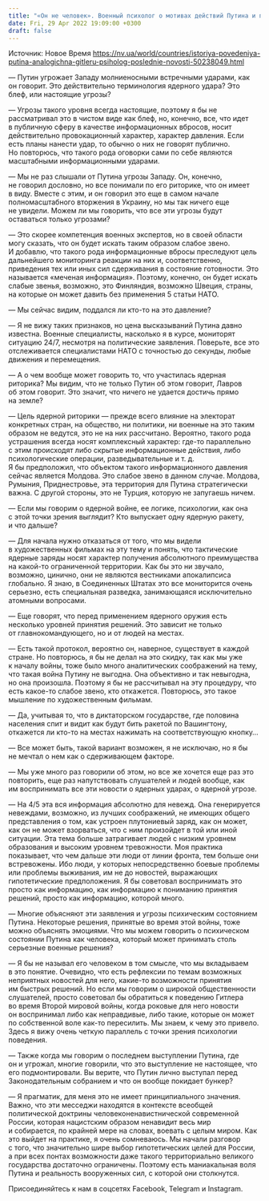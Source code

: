 ```yaml
---
title: "«Он не человек». Военный психолог о мотивах действий Путина и параллелях его истории с Гитлером — интервью"
date: Fri, 29 Apr 2022 19:09:00 +0300
draft: false
---
```

Источник: Новое Время https://nv.ua/world/countries/istoriya-povedeniya-putina-analogichna-gitleru-psiholog-poslednie-novosti-50238049.html


— Путин угрожает Западу молниеносными встречными ударами, как он говорит. Это действительно терминология ядерного удара? Это блеф, или настоящие угрозы?

— Угрозы такого уровня всегда настоящие, поэтому я бы не рассматривал это в чистом виде как блеф, но, конечно, все, что идет в публичную сферу в качестве информационных вбросов, носит действительно провокационный характер, характер давления. Если есть планы нанести удар, то обычно о них не говорят публично. Но повторюсь, что такого рода оговорки сами по себе являются масштабными информационными ударами.

— Мы не раз слышали от Путина угрозы Западу. Он, конечно, не говорил дословно, но все понимали по его риторике, что он имеет в виду. Вместе с этим, и он говорил это еще в самом начале полномасштабного вторжения в Украину, но мы так ничего еще не увидели. Можем ли мы говорить, что все эти угрозы будут оставаться только угрозами?

— Это скорее компетенция военных экспертов, но в своей области могу сказать, что он будет искать таким образом слабое звено. И добавлю, что такого рода информационные вбросы преследуют цель дальнейшего мониторинга реакции на них и, соответственно, приведения тех или иных сил сдерживания в состояние готовности. Это называется «меченая информация». Поэтому, конечно, он будет искать слабые звенья, возможно, это Финляндия, возможно Швеция, страны, на которые он может давить без применения 5 статьи НАТО.

— Мы сейчас видим, поддался ли кто-то на это давление?

— Я не вижу таких признаков, но цена высказываний Путина давно известна. Военные специалисты, насколько я в курсе, мониторят ситуацию 24/7, несмотря на политические заявления. Поверьте, все это отслеживается специалистами НАТО с точностью до секунды, любые движения и перемещения.

— А о чем вообще может говорить то, что участилась ядерная риторика? Мы видим, что не только Путин об этом говорит, Лавров об этом говорит. Это значит, что ничего не удается достичь прямо на земле?

— Цель ядерной риторики — прежде всего влияние на электорат конкретных стран, на общество, ни политики, ни военные на это таким образом не ведутся, это не на них рассчитано. Вероятно, такого рода устрашения всегда носят комплексный характер: где-то параллельно с этим происходят либо скрытые информационные действия, либо психологические операции, разведывательные и т. д. Я бы предположил, что объектом такого информационного давления сейчас является Молдова. Это слабое звено в данном случае. Молдова, Румыния, Приднестровье, эта территория для Путина стратегически важна. С другой стороны, это не Турция, которую не запугаешь ничем.

— Если мы говорим о ядерной войне, ее логике, психологии, как она с этой точки зрения выглядит? Кто выпускает одну ядерную ракету, и что дальше?

— Для начала нужно отказаться от того, что мы видели в художественных фильмах на эту тему и понять, что тактические ядерные заряды носят характер получения абсолютного преимущества на какой-то ограниченной территории. Как бы это ни звучало, возможно, цинично, они не являются вестниками апокалипсиса глобально. Я знаю, в Соединенных Штатах это все мониторится очень серьезно, есть специальная разведка, занимающаяся исключительно атомными вопросами.

— Еще говорят, что перед применением ядерного оружия есть несколько уровней принятия решений. Это зависит не только от главнокомандующего, но и от людей на местах.

— Есть такой протокол, вероятно он, наверное, существует в каждой стране. Но повторюсь, я бы не делал на это скидку, так как мы уже к началу войны, тоже было много аналитических соображений на тему, что такая война Путину не выгодна. Она объективно и так невыгодна, но она произошла. Поэтому я бы не рассчитывал на эту процедуру, что есть какое-то слабое звено, кто откажется. Повторюсь, это такое мышление по художественным фильмам.

— Да, учитывая то, что в диктаторском государстве, где половина населения спит и видит как будут бить ракетой по Вашингтону, откажется ли кто-то на местах нажимать на соответствующую кнопку…

— Все может быть, такой вариант возможен, я не исключаю, но я бы не мечтал о нем как о сдерживающем факторе.

— Мы уже много раз говорили об этом, но все же хочется еще раз это повторить, еще раз напутствовать слушателей и людей вообще, как им воспринимать все эти новости о ядерных ударах, о ядерной угрозе.

— На 4/5 эта вся информация абсолютно для невежд. Она генерируется невеждами, возможно, из лучших соображений, не имеющих общего представления о том, как устроен плутониевый заряд, как он может, как он не может взорваться, что с ним произойдет в той или иной ситуации. Эта тема больше затрагивает людей с низким уровнем образования и высоким уровнем тревожности. Моя практика показывает, что чем дальше эти люди от линии фронта, тем больше они встревожены. Ибо люди, у которых непосредственно боевые проблемы или проблемы выживания, им не до новостей, выражающих гипотетические предположения. Я бы советовал воспринимать это просто как информацию, как информацию к пониманию принятия решений, просто как информацию, которой много.

— Многие объясняют эти заявления и угрозы психическим состоянием Путина. Некоторые решения, принятые во время этой войны, тоже можно объяснять эмоциями. Что мы можем говорить о психическом состоянии Путина как человека, который может принимать столь серьезные военные решения?

— Я бы не называл его человеком в том смысле, что мы вкладываем в это понятие. Очевидно, что есть рефлексии по темам возможных неприятных новостей для него, какие-то возможности принятия им быстрых решений. Но если мы говорим о широкой общественности слушателей, просто советовал бы обратиться к поведению Гитлера во время Второй мировой войны, когда роковые для него новости он воспринимал либо как неправдивые, либо такие, которые он может по собственной воле как-то пересилить. Мы знаем, к чему это привело. Здесь я вижу очень четкую параллель с точки зрения психологии поведения.

— Также когда мы говорим о последнем выступлении Путина, где он и угрожал, многие говорили, что это выступление не настоящее, что его подмонтировали. Вы верите, что Путин лично выступал перед Законодательным собранием и что он вообще покидает бункер?

— Я прагматик, для меня это не имеет принципиального значения. Важно, что эти месседжи находятся в контексте всеобщей политической доктрины человеконенавистнической современной России, которая нацистским образом ненавидит весь мир и собирается, по крайней мере на словах, воевать с целым миром. Как это выйдет на практике, я очень сомневаюсь. Мы начали разговор с того, что значительно шире выбор гипотетических целей для России, а при всех понтах возможности даже такого территориально великого государства достаточно ограничены. Поэтому есть маниакальная воля Путина и реальность вооруженных сил, с которой они столкнутся.

Присоединяйтесь к нам в соцсетях Facebook, Telegram и Instagram.
